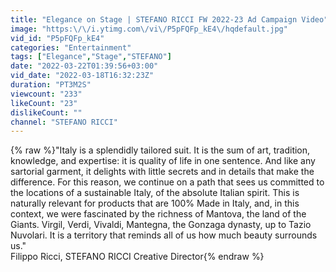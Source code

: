```yaml
---
title: "Elegance on Stage | STEFANO RICCI FW 2022-23 Ad Campaign Video"
image: "https:\/\/i.ytimg.com\/vi\/P5pFQFp_kE4\/hqdefault.jpg"
vid_id: "P5pFQFp_kE4"
categories: "Entertainment"
tags: ["Elegance","Stage","STEFANO"]
date: "2022-03-22T01:39:56+03:00"
vid_date: "2022-03-18T16:32:23Z"
duration: "PT3M2S"
viewcount: "233"
likeCount: "23"
dislikeCount: ""
channel: "STEFANO RICCI"
---
```

{% raw %}&quot;Italy is a splendidly tailored suit. It is the sum of art, tradition, knowledge, and expertise: it is quality of life in one sentence. And like any sartorial garment, it delights with little secrets and in details that make the difference. For this reason, we continue on a path that sees us committed to the locations of a sustainable Italy, of the absolute Italian spirit. This is naturally relevant for products that are 100% Made in Italy, and, in this context, we were fascinated by the richness of Mantova, the land of the Giants. Virgil, Verdi, Vivaldi, Mantegna, the Gonzaga dynasty, up to Tazio Nuvolari. It is a territory that reminds all of us how much beauty surrounds us.&quot;<br />Filippo Ricci, STEFANO RICCI Creative Director{% endraw %}
